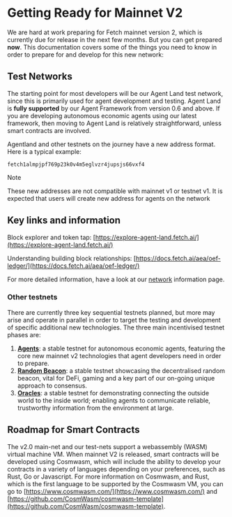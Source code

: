 # Getting Ready for Mainnet V2

We are hard at work preparing for Fetch mainnet version 2, which is currently due for release in the next few months. But you can get prepared __now__. This documentation covers some of the things you need to know in order to prepare for and develop for this new network:

## Test Networks

The starting point for most developers will be our Agent Land test network, since this is primarily used for agent development and testing. Agent Land is **fully supported** by our Agent Framework from version 0.6 and above. If you are developing autonomous economic agents using our latest framework, then moving to Agent Land is relatively straightforward, unless smart contracts are involved.

Agentland and other testnets on the journey have a new address format. Here is a typical example:

```text
fetch1almpjpf769p23k0v4m5eglvzr4jupsjs66vxf4
```

<div class="admonition note">
  <p class="admonition-title">Note</p>
  <p>These new addresses are not compatible with mainnet v1 or testnet v1. It is expected that users will create new address for agents on the network</p>
</div>

## Key links and information

Block explorer and token tap: [https://explore-agent-land.fetch.ai/](https://explore-agent-land.fetch.ai/)

Understanding building block relationships: [https://docs.fetch.ai/aea/oef-ledger/](https://docs.fetch.ai/aea/oef-ledger/)

For more detailed information, have a look at our [network](./networks/) information page.

### Other testnets

There are currently three key sequential testnets planned, but more may arise and operate in parallel in order to target the testing and development of specific additional new technologies. The three main incentivised testnet phases are:

1. [**Agents**](../i_nets/quickstart-aw1.md): a stable testnet for autonomous economic agents, featuring the core new mainnet v2 technologies that agent developers need in order to prepare.
2. [**Random Beacon**](../i_nets/quickstart-aw2.md): a stable testnet showcasing the decentralised random beacon, vital for DeFi, gaming and a key part of our on-going unique approach to consensus.
3. [**Oracles**](../i_nets/quickstart-aw3.md): a stable testnet for demonstrating connecting the outside world to the inside world; enabling agents to communicate reliable, trustworthy information from the environment at large.

## Roadmap for Smart Contracts

The v2.0 main-net and our test-nets support a webassembly (WASM) virtual machine VM. When mainnet V2 is released, smart contracts will be developed using Cosmwasm, which will include the ability to develop your contracts in a variety of languages depending on your preferences, such as Rust, Go or Javascript. For more information on Cosmwasm, and Rust, which is the first language to be supported by the Cosmwasm VM, you can go to [https://www.cosmwasm.com/](https://www.cosmwasm.com/) and [https://github.com/CosmWasm/cosmwasm-template](https://github.com/CosmWasm/cosmwasm-template).

